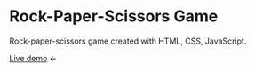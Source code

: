 # Rock-Paper-Scissors Game

Rock-paper-scissors game created with HTML, CSS, JavaScript.

[Live demo](https://dmitrybavelko-98.github.io/rock-paper-scissors/) &#8592;
